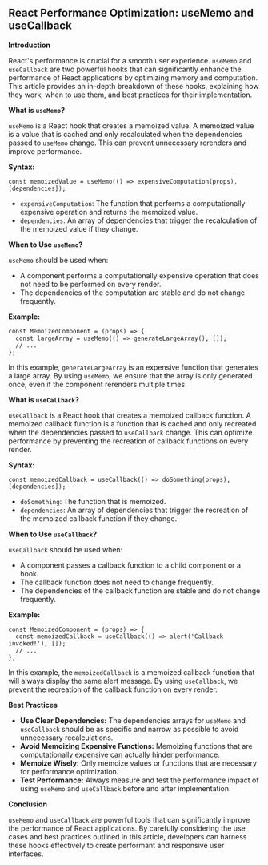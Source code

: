 ## React Performance Optimization: useMemo and useCallback

**Introduction**

React's performance is crucial for a smooth user experience. `useMemo` and `useCallback` are two powerful hooks that can significantly enhance the performance of React applications by optimizing memory and computation. This article provides an in-depth breakdown of these hooks, explaining how they work, when to use them, and best practices for their implementation.

**What is `useMemo`?**

`useMemo` is a React hook that creates a memoized value. A memoized value is a value that is cached and only recalculated when the dependencies passed to `useMemo` change. This can prevent unnecessary rerenders and improve performance.

**Syntax:**

```
const memoizedValue = useMemo(() => expensiveComputation(props), [dependencies]);
```

* `expensiveComputation`: The function that performs a computationally expensive operation and returns the memoized value.
* `dependencies`: An array of dependencies that trigger the recalculation of the memoized value if they change.

**When to Use `useMemo`?**

`useMemo` should be used when:

* A component performs a computationally expensive operation that does not need to be performed on every render.
* The dependencies of the computation are stable and do not change frequently.

**Example:**

```
const MemoizedComponent = (props) => {
  const largeArray = useMemo(() => generateLargeArray(), []);
  // ...
};
```

In this example, `generateLargeArray` is an expensive function that generates a large array. By using `useMemo`, we ensure that the array is only generated once, even if the component rerenders multiple times.

**What is `useCallback`?**

`useCallback` is a React hook that creates a memoized callback function. A memoized callback function is a function that is cached and only recreated when the dependencies passed to `useCallback` change. This can optimize performance by preventing the recreation of callback functions on every render.

**Syntax:**

```
const memoizedCallback = useCallback(() => doSomething(props), [dependencies]);
```

* `doSomething`: The function that is memoized.
* `dependencies`: An array of dependencies that trigger the recreation of the memoized callback function if they change.

**When to Use `useCallback`?**

`useCallback` should be used when:

* A component passes a callback function to a child component or a hook.
* The callback function does not need to change frequently.
* The dependencies of the callback function are stable and do not change frequently.

**Example:**

```
const MemoizedComponent = (props) => {
  const memoizedCallback = useCallback(() => alert('Callback invoked!'), []);
  // ...
};
```

In this example, the `memoizedCallback` is a memoized callback function that will always display the same alert message. By using `useCallback`, we prevent the recreation of the callback function on every render.

**Best Practices**

* **Use Clear Dependencies:** The dependencies arrays for `useMemo` and `useCallback` should be as specific and narrow as possible to avoid unnecessary recalculations.
* **Avoid Memoizing Expensive Functions:** Memoizing functions that are computationally expensive can actually hinder performance.
* **Memoize Wisely:** Only memoize values or functions that are necessary for performance optimization.
* **Test Performance:** Always measure and test the performance impact of using `useMemo` and `useCallback` before and after implementation.

**Conclusion**

`useMemo` and `useCallback` are powerful tools that can significantly improve the performance of React applications. By carefully considering the use cases and best practices outlined in this article, developers can harness these hooks effectively to create performant and responsive user interfaces.
